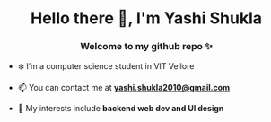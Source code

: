 <h1 align="center">Hello there 👋, I'm Yashi Shukla</h1>
<h3 align="center">Welcome to my github repo ✨</h3>

- ❄️ I’m a computer science student in VIT Vellore 

- 📫 You can contact me at **yashi.shukla2010@gmail.com**

- 🍟  My interests include **backend web dev and UI design**

